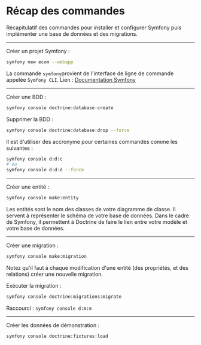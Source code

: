 # Récap des commandes

Récapitulatif des commandes pour installer et configurer Symfony puis implémenter une base de données et des migrations.

---

Créer un projet Symfony :

```bash
symfony new ecom --webapp
```

La commande `symfony`provient de l'interface de ligne de commande appelée `Symfony CLI`. Lien : [Documentation Symfony](https://symfony.com/download)

---

Créer une BDD :

```bash
symfony console doctrine:database:create
```

Supprimer la BDD :
```bash
symfony console doctrine:database:drop --force
```

Il est d'utiliser des accronyme pour certaines commandes comme les suivantes :

```bash
symfony console d:d:c 
# ou
symfony console d:d:d --force 
```

---

Créer une entité :

```bash
symfony console make:entity
```

Les entités sont le nom des classes de votre diagramme de classe. Il servent à représenter le schéma de votre base de données. Dans le cadre de Symfony, il permettent à Doctrine de faire le lien entre votre modèle et votre base de données.

---

Créer une migration :
```bash
symfony console make:migration
```

Notez qu'il faut à chaque modification d'une entité (des propriétés, et des relations) créer une nouvelle migration.

Exécuter la migration :
```bash
symfony console doctrine:migrations:migrate
```

Raccourci : `symfony console d:m:m`

---

Créer les données de démonstration :

```bash
symfony console doctrine:fixtures:load
```


